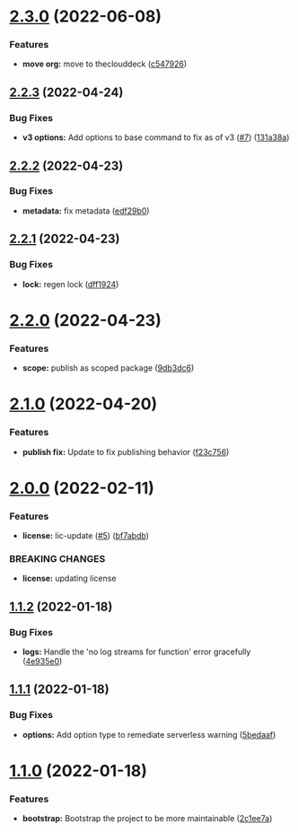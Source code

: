 # [2.3.0](https://github.com/theclouddeck/serverless-online/compare/v2.2.3...v2.3.0) (2022-06-08)


### Features

* **move org:** move to theclouddeck ([c547926](https://github.com/theclouddeck/serverless-online/commit/c5479263dd6716a723f38a0a56f6c1605569d796))

## [2.2.3](https://github.com/mdial89f/serverless-online/compare/v2.2.2...v2.2.3) (2022-04-24)


### Bug Fixes

* **v3 options:**  Add options to base command to fix as of v3 ([#7](https://github.com/mdial89f/serverless-online/issues/7)) ([131a38a](https://github.com/mdial89f/serverless-online/commit/131a38a1116a5ac53419481c4dd0bb0089a754e1))

## [2.2.2](https://github.com/mdial89f/serverless-online/compare/v2.2.1...v2.2.2) (2022-04-23)


### Bug Fixes

* **metadata:** fix metadata ([edf29b0](https://github.com/mdial89f/serverless-online/commit/edf29b0d7f923b3bc3829113eed1e358c9adac45))

## [2.2.1](https://github.com/mdial89f/serverless-online/compare/v2.2.0...v2.2.1) (2022-04-23)


### Bug Fixes

* **lock:** regen lock ([dff1924](https://github.com/mdial89f/serverless-online/commit/dff1924d6f47c918a18906b836a4f082351214c2))

# [2.2.0](https://github.com/mdial89f/serverless-online/compare/v2.1.0...v2.2.0) (2022-04-23)


### Features

* **scope:** publish as scoped package ([9db3dc6](https://github.com/mdial89f/serverless-online/commit/9db3dc615fc586c2d38467aeda48e45ccfe74f23))

# [2.1.0](https://github.com/mdial89f/serverless-online/compare/v2.0.0...v2.1.0) (2022-04-20)


### Features

* **publish fix:**  Update to fix publishing behavior ([f23c756](https://github.com/mdial89f/serverless-online/commit/f23c756e6cecc47bd7f35504233bdffdcf69a358))

# [2.0.0](https://github.com/mdial89f/serverless-online/compare/v1.1.2...v2.0.0) (2022-02-11)


### Features

* **license:**  lic-update ([#5](https://github.com/mdial89f/serverless-online/issues/5)) ([bf7abdb](https://github.com/mdial89f/serverless-online/commit/bf7abdb7c30023b76f29868b2bc1b9e09f8ae2b3))


### BREAKING CHANGES

* **license:** updating license

## [1.1.2](https://github.com/mdial89f/serverless-online/compare/v1.1.1...v1.1.2) (2022-01-18)


### Bug Fixes

* **logs:** Handle the 'no log streams for function' error gracefully ([4e935e0](https://github.com/mdial89f/serverless-online/commit/4e935e005835d3e1429f37ec2dc47d31300cbd7b))

## [1.1.1](https://github.com/mdial89f/serverless-online/compare/v1.1.0...v1.1.1) (2022-01-18)


### Bug Fixes

* **options:** Add option type to remediate serverless warning ([5bedaaf](https://github.com/mdial89f/serverless-online/commit/5bedaaf4624ca92102019efaecd384603e050379))

# [1.1.0](https://github.com/mdial89f/serverless-online/compare/v1.0.0...v1.1.0) (2022-01-18)


### Features

* **bootstrap:** Bootstrap the project to be more maintainable ([2c1ee7a](https://github.com/mdial89f/serverless-online/commit/2c1ee7a38f78f6e77afb8b88693221c6b1c8e083))
